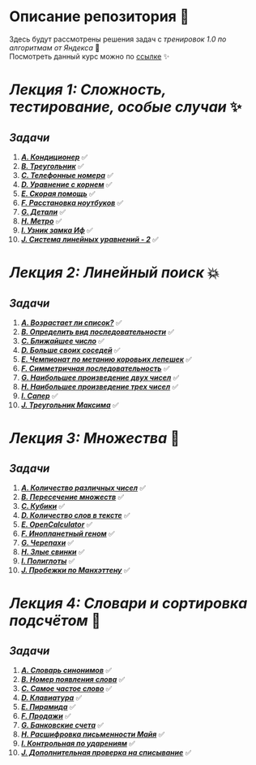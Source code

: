 # **Описание репозитория** :book:
Здесь будут рассмотрены решения задач с *тренировок 1.0 по алгоритмам от Яндекса* :diamond_shape_with_a_dot_inside:
<br>
Посмотреть данный курс можно по [ссылке](https://yandex.ru/yaintern/algorithm-training_1?win=504) :sparkles:

# *Лекция 1: Сложность, тестирование, особые случаи* :sparkles:
## *Задачи*
1) [***A. Кондиционер***](https://github.com/DenisStepanidenko/Yandex-Training1.0/blob/master/src/Lesson1/conditioner/Solution.java)  :white_check_mark:
2) [***B. Треугольник***](https://github.com/DenisStepanidenko/Yandex-Training1.0/blob/master/src/Lesson1/triangle/Solution.java)  :white_check_mark:
3) [***C. Телефонные номера***](https://github.com/DenisStepanidenko/Yandex-Training1.0/blob/master/src/Lesson1/numbersPhones/Solution.java) :white_check_mark:
4) [***D. Уравнение с корнем***](https://github.com/DenisStepanidenko/Yandex-Training1.0/blob/master/src/Lesson1/equationWithRoot/Solution.java) :white_check_mark:
5) [***E. Скорая помощь***](https://github.com/DenisStepanidenko/Yandex-Training1.0/blob/master/src/Lesson1/ambulance/Solution.java) :white_check_mark:
6) [***F. Расстановка ноутбуков***](https://github.com/DenisStepanidenko/Yandex-Training1.0/blob/master/src/Lesson1/arrangementOfLaptops/Solution.java) :white_check_mark:
7) [***G. Детали***](https://github.com/DenisStepanidenko/Yandex-Training1.0/blob/master/src/Lesson1/details/Solution.java) :white_check_mark:
8) [***H. Метро***](https://github.com/DenisStepanidenko/Yandex-Training1.0/blob/master/src/Lesson1/underground/Solution.java) :white_check_mark:
9) [***I. Узник замка Иф***](https://github.com/DenisStepanidenko/Yandex-Training1.0/blob/master/src/Lesson1/prisonerCastleIF/Solution.java) :white_check_mark:
10) [***J. Система линейных уравнений - 2***](https://github.com/DenisStepanidenko/Yandex-Training1.0/blob/master/src/Lesson1/SystemLinearEquations/Solution.java) :white_check_mark:

# *Лекция 2: Линейный поиск* :boom:
## *Задачи*
1) [***A. Возрастает ли список?***](https://github.com/DenisStepanidenko/Yandex-Training1.0/blob/master/src/Lesson2/IsTheListGrowing/Solution.java) :white_check_mark:
2) [***B. Определить вид последовательности***](https://github.com/DenisStepanidenko/Yandex-Training1.0/blob/master/src/Lesson2/DetermineTypeSequence/Solution.java) :white_check_mark:
3) [***C. Ближайшее число***](https://github.com/DenisStepanidenko/Yandex-Training1.0/blob/master/src/Lesson2/TheNearestNumber/Solution.java) :white_check_mark:
4) [***D. Больше своих соседей***](https://github.com/DenisStepanidenko/Yandex-Training1.0/blob/master/src/Lesson2/MoreOfYourNeighbors/Solution.java) :white_check_mark:
5) [***E. Чемпионат по метанию коровьих лепешек***](https://github.com/DenisStepanidenko/Yandex-Training1.0/blob/master/src/Lesson2/CowcakeThrowingChampionship/Solution.java) :white_check_mark:
6) [***F. Симметричная последовательность***](https://github.com/DenisStepanidenko/Yandex-Training1.0/blob/master/src/Lesson2/SymmetricSequence/Solution.java) :white_check_mark:
7) [***G. Наибольшее произведение двух чисел***](https://github.com/DenisStepanidenko/Yandex-Training1.0/tree/master/src/Lesson2/TheLargestProductOfTwoNumbers) :white_check_mark:
8) [***H. Наибольшее произведение трех чисел***](https://github.com/DenisStepanidenko/Yandex-Training1.0/blob/master/src/Lesson2/TheLargestProductOfThreeNumbers/Solution.java) :white_check_mark:
9) [***I. Сапер***](https://github.com/DenisStepanidenko/Yandex-Training1.0/blob/master/src/Lesson2/Sapper/Solution.java) :white_check_mark:  
10) [***J. Треугольник Максима***](https://github.com/DenisStepanidenko/Yandex-Training1.0/blob/master/src/Lesson2/MaximTriangle/Solution.java) :white_check_mark:

# *Лекция 3: Множества* :musical_note:  
## *Задачи*
1) [***A. Количество различных чисел***](https://github.com/DenisStepanidenko/Yandex-Training1.0/blob/master/src/Lesson3/ProblemA/Solution.java) :white_check_mark:
2) [***B. Пересечение множеств***](https://github.com/DenisStepanidenko/Yandex-Training1.0/blob/master/src/Lesson3/ProblemB/Solution.java) :white_check_mark:
3) [***C. Кубики***](https://github.com/DenisStepanidenko/Yandex-Training1.0/blob/master/src/Lesson3/ProblemC/Solution.java) :white_check_mark:
4) [***D. Количество слов в тексте***](https://github.com/DenisStepanidenko/Yandex-Training1.0/blob/master/src/Lesson3/ProblemD/Solution.java) :white_check_mark:
5) [***E. OpenCalculator***](https://github.com/DenisStepanidenko/Yandex-Training1.0/blob/master/src/Lesson3/ProblemE/Solution.java) :white_check_mark:
6) [***F. Инопланетный геном***](https://github.com/DenisStepanidenko/Yandex-Training1.0/blob/master/src/Lesson3/ProblemF/Solution.java) :white_check_mark:
7) [***G. Черепахи***](https://github.com/DenisStepanidenko/Yandex-Training1.0/blob/master/src/Lesson3/ProblemG/Solution.java) :white_check_mark:
8) [***H. Злые свинки***](https://github.com/DenisStepanidenko/Yandex-Training1.0/blob/master/src/Lesson3/ProblemH/Solution.java) :white_check_mark:
9) [***I. Полиглоты***](https://github.com/DenisStepanidenko/Yandex-Training1.0/blob/master/src/Lesson3/ProblemI/Solution.java) :white_check_mark:
10) [***J. Пробежки по Манхэттену***](https://github.com/DenisStepanidenko/Yandex-Training1.0/blob/master/src/Lesson3/ProblemJ/Solution.java) :white_check_mark:

# *Лекция 4: Словари и сортировка подсчётом* :angel:
## *Задачи*
1) [***A. Словарь синонимов***](https://github.com/DenisStepanidenko/Yandex-Training1.0/blob/master/src/Lesson4/ProblemA/Solution.java) :white_check_mark:
2) [***B. Номер появления слова***](https://github.com/DenisStepanidenko/Yandex-Training1.0/blob/master/src/Lesson4/ProblemB/Solution.java) :white_check_mark:
3) [***C. Самое частое слово***](https://github.com/DenisStepanidenko/Yandex-Training1.0/blob/master/src/Lesson4/ProblemC/Solution.java) :white_check_mark:
4) [***D. Клавиатура***](https://github.com/DenisStepanidenko/Yandex-Training1.0/blob/master/src/Lesson4/ProblemD/Solution.java) :white_check_mark:
5) [***E. Пирамида***](https://github.com/DenisStepanidenko/Yandex-Training1.0/blob/master/src/Lesson4/ProblemE/Solution.java) :white_check_mark:
6) [***F. Продажи***](https://github.com/DenisStepanidenko/Yandex-Training1.0/blob/master/src/Lesson4/ProblemF/Solution.java) :white_check_mark:
7) [***G. Банковские счета***](https://github.com/DenisStepanidenko/Yandex-Training1.0/blob/master/src/Lesson4/ProblemG/Solution.java) :white_check_mark:
8) [***H. Расшифровка письменности Майя***](https://github.com/DenisStepanidenko/Yandex-Training1.0/blob/master/src/Lesson4/ProblemH/Solution.java)  :white_check_mark:
9) [***I. Контрольная по ударениям***](https://github.com/DenisStepanidenko/Yandex-Training1.0/blob/master/src/Lesson4/ProblemI/Solution.java)  :white_check_mark:
10) [***J. Дополнительная проверка на списывание***](https://github.com/DenisStepanidenko/Yandex-Training1.0/blob/master/src/Lesson4/ProblemJ/Solution.java) :white_check_mark:










